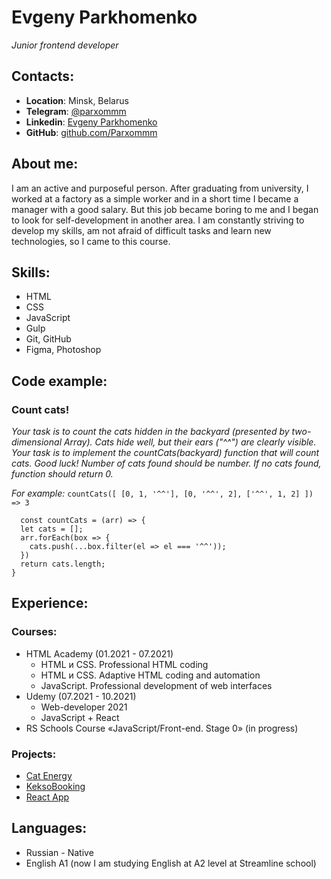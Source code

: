 # **Evgeny Parkhomenko**
*Junior frontend developer*

## Contacts:
* **Location**: Minsk, Belarus
* **Telegram**: [@parxommm](https://t.me/parxommm)
* **Linkedin**: [Evgeny Parkhomenko](https://www.linkedin.com/in/evg-parhom/)
* **GitHub**: [github.com/Parxommm](https://github.com/Parxommm)

## About me:
I am an active and purposeful person.
After graduating from university, I worked at a factory as a simple worker and in a short time I became a manager with a good salary. But this job became boring to me and I began to look for self-development in another area.
I am constantly striving to develop my skills, am not afraid of difficult tasks and learn new technologies, so I came to this course.

## Skills:
* HTML
* CSS
* JavaScript
* Gulp
* Git, GitHub
* Figma, Photoshop

## Code example:
### **Count cats!**
*Your task is to count the cats hidden in the backyard (presented by two-dimensional Array). Cats hide well, but their ears ("^^") are clearly visible. Your task is to implement the countCats(backyard) function that will count cats. Good luck!*
*Number of cats found should be number. If no cats found, function should return 0.*

*For example:*
```countCats([ [0, 1, '^^'], [0, '^^', 2], ['^^', 1, 2] ]) => 3```
```
  const countCats = (arr) => {
  let cats = [];
  arr.forEach(box => {
    cats.push(...box.filter(el => el === '^^'));
  })
  return cats.length;
}
```

## Experience:
### Courses:
* HTML Academy (01.2021 - 07.2021)
    * HTML и CSS. Professional HTML coding
    * HTML и CSS. Adaptive HTML coding and automation
    * JavaScript. Professional development of web interfaces
* Udemy (07.2021 - 10.2021)
    * Web-developer 2021
    * JavaScript + React
* RS Schools Course «JavaScript/Front-end. Stage 0» (in progress)
### Projects:
* [Cat Energy](https://github.com/Parxommm/632427-cat-energy-22)
* [KeksoBooking](https://github.com/Parxommm/632427-keksobooking-23)
* [React App](https://github.com/Parxommm/Staff-bonuses_app)

## Languages:
* Russian - Native
* English A1 (now I am studying English at A2 level at Streamline school)